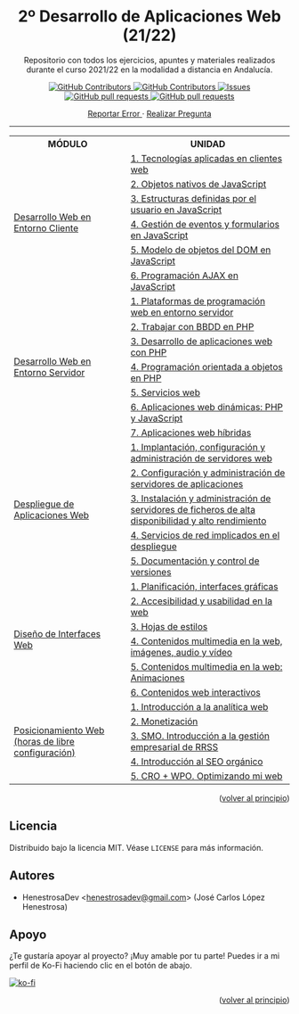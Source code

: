 <div id="top"></div>

<h1 align="center">2º Desarrollo de Aplicaciones Web (21/22)</h1>
	<p align="center">
		Repositorio con todos los ejercicios, apuntes y materiales realizados durante el curso 2021/22 en la modalidad a distancia en Andalucía.
	</p>
	<p align="center">
		<a href="https://github.com/HenestrosaDev/2-daw/stargazers">
			<img 
				src="https://img.shields.io/github/stars/HenestrosaDev/2-daw" 
				alt="GitHub Contributors" 
			/>
		</a>
		<a href="https://github.com/HenestrosaDev/2-daw/graphs/contributors">
			<img 
				src="https://img.shields.io/github/contributors/HenestrosaDev/2-daw" 
				alt="GitHub Contributors" 
			/>
		</a>
		<a href="https://github.com/HenestrosaDev/2-daw/issues">
			<img 
				src="https://img.shields.io/github/issues/HenestrosaDev/2-daw" 
				alt="Issues" 
			/>
		</a>
		<a href="https://github.com/HenestrosaDev/2-daw/pulls">
			<img 
				src="https://img.shields.io/github/issues-pr/HenestrosaDev/2-daw" 
				alt="GitHub pull requests" 
			/>
		</a>
		<a href="https://github.com/HenestrosaDev/2-daw/blob/main/LICENSE">
			<img 
				src="https://img.shields.io/github/license/HenestrosaDev/2-daw" 
				alt="GitHub pull requests" 
			/>
		</a>
	</p>
	<p align="center">
		<a href="https://github.com/HenestrosaDev/2-daw/issues/new/choose">
			Reportar Error
		</a> 
		· 
		<a href="https://github.com/HenestrosaDev/2-daw/discussions">
			Realizar Pregunta
		</a>
	</p>
</div>

---

<table>
	<tr>
		<th>MÓDULO</th>
		<th>UNIDAD</th>
	</tr>
	<tr>
		<td rowspan="6">
			<a href="https://github.com/HenestrosaDev/2-daw/tree/main/Desarrollo%20web%20en%20entorno%20cliente">
				Desarrollo Web en Entorno Cliente
			</a>
		</td>
		<td>
			<a href="https://github.com/HenestrosaDev/2-daw/tree/main/Desarrollo%20web%20en%20entorno%20cliente/U1%20Tecnolog%C3%ADas%20aplicadas%20en%20clientes%20web">
				1. Tecnologías aplicadas en clientes web
			</a>
		</td>
	</tr>
	<tr>
		<td>
			<a href="https://github.com/HenestrosaDev/2-daw/tree/main/Desarrollo%20web%20en%20entorno%20cliente/U2%20Objetos%20nativos%20de%20JavaScript">
				2. Objetos nativos de JavaScript
			</a>
		</td>
	</tr>
	<tr>
		<td>
			<a href="https://github.com/HenestrosaDev/2-daw/tree/main/Desarrollo%20web%20en%20entorno%20cliente/U3%20Estructuras%20definidas%20por%20el%20usuario%20en%20JavaScript">
				3. Estructuras definidas por el usuario en JavaScript
			</a>
		</td>
	</tr>
	<tr>
		<td>
			<a href="https://github.com/HenestrosaDev/2-daw/tree/main/Desarrollo%20web%20en%20entorno%20cliente/U4%20Gesti%C3%B3n%20de%20eventos%20y%20formularios%20en%20JavaScript">
				4. Gestión de eventos y formularios en JavaScript
			</a>
		</td>
	</tr>
	<tr>
		<td>
			<a href="https://github.com/HenestrosaDev/2-daw/tree/main/Desarrollo%20web%20en%20entorno%20cliente/U5%20Modelo%20de%20objetos%20del%20DOM%20en%20JavaScript">
				5. Modelo de objetos del DOM en JavaScript
			</a>
		</td>
	</tr>
	<tr>
		<td>
			<a href="https://github.com/HenestrosaDev/2-daw/tree/main/Desarrollo%20web%20en%20entorno%20cliente/U6%20Programaci%C3%B3n%20AJAX%20en%20JavaScript">
				6. Programación AJAX en JavaScript
			</a>
		</td>
	</tr>
	<tr>
		<td rowspan="7">
			<a href="https://github.com/HenestrosaDev/2-daw/tree/main/Desarrollo%20web%20en%20entorno%20servidor">
				Desarrollo Web en Entorno Servidor
			</a>
		</td>
		<td>
			<a href="https://github.com/HenestrosaDev/2-daw/tree/main/Desarrollo%20web%20en%20entorno%20servidor/U1%20Plataformas%20de%20programaci%C3%B3n%20web%20en%20entorno%20servidor">
				1. Plataformas de programación web en entorno servidor
			</a>
		</td>	
	</tr>
	<tr>
		<td>
			<a href="https://github.com/HenestrosaDev/2-daw/tree/main/Desarrollo%20web%20en%20entorno%20servidor/U2%20Trabajar%20con%20BBDD%20en%20PHP">
				2. Trabajar con BBDD en PHP
			</a>
		</td>
	</tr>
	<tr>
		<td>
			<a href="https://github.com/HenestrosaDev/2-daw/tree/main/Desarrollo%20web%20en%20entorno%20servidor/U3%20Desarrollo%20de%20aplicaciones%20web%20con%20PHP">
				3. Desarrollo de aplicaciones web con PHP
			</a>
		</td>
	</tr>
	<tr>
		<td>
			<a href="https://github.com/HenestrosaDev/2-daw/tree/main/Desarrollo%20web%20en%20entorno%20servidor/U4%20POO%20en%20PHP">
				4. Programación orientada a objetos en PHP
			</a>
		</td>
	</tr>
	<tr>
		<td>
			<a href="https://github.com/HenestrosaDev/2-daw/tree/main/Desarrollo%20web%20en%20entorno%20servidor/U5%20Servicios%20web">
				5. Servicios web
			</a>
		</td>
	</tr>
	<tr>
		<td>
			<a href="https://github.com/HenestrosaDev/2-daw/tree/main/Desarrollo%20web%20en%20entorno%20servidor/U6%20Aplicaciones%20web%20din%C3%A1micas_%20PHP%20y%20JavaScript">
				6. Aplicaciones web dinámicas: PHP y JavaScript
			</a>
		</td>
	</tr>
	<tr>
		<td>
			<a href="https://github.com/HenestrosaDev/2-daw/tree/main/Desarrollo%20web%20en%20entorno%20servidor/U7%20Aplicaciones%20web%20h%C3%ADbridas">
				7. Aplicaciones web híbridas
			</a>
		</td>
	</tr>
	<tr>
		<td rowspan="5">
			<a href="https://github.com/HenestrosaDev/2-daw/tree/main/Despliegue%20de%20aplicaciones%20web">
				Despliegue de Aplicaciones Web
			</a>
		</td>
		<td>
			<a href="https://github.com/HenestrosaDev/2-daw/tree/main/Despliegue%20de%20aplicaciones%20web/U1%20Implantaci%C3%B3n%2C%20configuraci%C3%B3n%20y%20administraci%C3%B3n%20de%20servidores%20web">
				1. Implantación, configuración y administración de servidores web
			</a>
		</td>	
	</tr>
	<tr>
		<td>
			<a href="https://github.com/HenestrosaDev/2-daw/tree/main/Despliegue%20de%20aplicaciones%20web/U2%20Configuraci%C3%B3n%20y%20administraci%C3%B3n%20de%20servidores%20de%20aplicaciones">
				2. Configuración y administración de servidores de aplicaciones
			</a>
		</td>
	</tr>
	<tr>
		<td>
			<a href="https://github.com/HenestrosaDev/2-daw/tree/main/Despliegue%20de%20aplicaciones%20web/U3%20Instalaci%C3%B3n%20y%20administraci%C3%B3n%20de%20servidores%20de%20ficheros%20de%20alta%20disponibilidad%20y%20alto%20rendimiento">
				3. Instalación y administración de servidores de ficheros de alta disponibilidad y alto rendimiento
			</a>
		</td>
	</tr>
	<tr>
		<td>
			<a href="https://github.com/HenestrosaDev/2-daw/tree/main/Despliegue%20de%20aplicaciones%20web/U4%20Servicios%20de%20red%20implicados%20en%20el%20despliegue">
				4. Servicios de red implicados en el despliegue
			</a>
		</td>
	</tr>
	<tr>
		<td>
			<a href="https://github.com/HenestrosaDev/2-daw/tree/main/Despliegue%20de%20aplicaciones%20web/U5%20Documentaci%C3%B3n%20y%20control%20de%20versiones">
				5. Documentación y control de versiones
			</a>
		</td>
	</tr>
	<tr>
		<td rowspan="6">
			<a href="https://github.com/HenestrosaDev/2-daw/tree/main/Dise%C3%B1o%20de%20interfaces%20web">
				Diseño de Interfaces Web
			</a>
		</td>
		<td>
			<a href="https://github.com/HenestrosaDev/2-daw/tree/main/Dise%C3%B1o%20de%20interfaces%20web/U1%20Planificaci%C3%B3n%20interfaces%20gr%C3%A1ficas">
				1. Planificación, interfaces gráficas
			</a>
		</td>	
	</tr>
	<tr>
		<td>
			<a href="https://github.com/HenestrosaDev/2-daw/tree/main/Dise%C3%B1o%20de%20interfaces%20web/U2%20Accesibilidad%20y%20usabilidad%20en%20la%20web">
				2. Accesibilidad y usabilidad en la web
			</a>
		</td>
	</tr>
	<tr>
		<td>
			<a href="https://github.com/HenestrosaDev/2-daw/tree/main/Dise%C3%B1o%20de%20interfaces%20web/U3%20Hojas%20de%20estilos">
				3. Hojas de estilos
			</a>
		</td>
	</tr>
	<tr>
		<td>
			<a href="https://github.com/HenestrosaDev/2-daw/tree/main/Dise%C3%B1o%20de%20interfaces%20web/U4%20Contenidos%20multimedia%20en%20la%20web%20im%C3%A1genes%2C%20audio%20y%20v%C3%ADdeo">
				4. Contenidos multimedia en la web, imágenes, audio y vídeo
			</a>
		</td>
	</tr>
	<tr>
		<td>
			<a href="https://github.com/HenestrosaDev/2-daw/tree/main/Dise%C3%B1o%20de%20interfaces%20web/U5%20Contenidos%20multimedia%20en%20la%20web_%20Animaciones">
				5. Contenidos multimedia en la web: Animaciones
			</a>
		</td>
	</tr>
	<tr>
		<td>
			<a href="https://github.com/HenestrosaDev/2-daw/tree/main/Dise%C3%B1o%20de%20interfaces%20web/U6%20Contenidos%20web%20interactivos">
				6. Contenidos web interactivos
			</a>
		</td>
	</tr>
	<tr>
		<td rowspan="5">
			<a href="https://github.com/HenestrosaDev/2-daw/tree/main/Posicionamiento%20Web">
				Posicionamiento Web (horas de libre configuración)
			</a>
		</td>
		<td>
			<a href="https://github.com/HenestrosaDev/2-daw/tree/main/Posicionamiento%20Web/U1%20Introduccion%20a%20la%20anal%C3%ADtica%20web">
				1. Introducción a la analítica web
			</a>
		</td>	
	</tr>
	<tr>
		<td>
			<a href="https://github.com/HenestrosaDev/2-daw/tree/main/Posicionamiento%20Web/U2%20Monetizaci%C3%B3n">
				2. Monetización
			</a>
		</td>
	</tr>
	<tr>
		<td>
			<a href="https://github.com/HenestrosaDev/2-daw/tree/main/Posicionamiento%20Web/U3%20SMO.%20Introduccion%20a%20la%20gesti%C3%B3n%20empresarial%20de%20RRSS">
				3. SMO. Introducción a la gestión empresarial de RRSS
			</a>
		</td>
	</tr>
	<tr>
		<td>
			<a href="https://github.com/HenestrosaDev/2-daw/tree/main/Posicionamiento%20Web/U4%20Introducci%C3%B3n%20al%20SEO%20org%C3%A1nico">
				4. Introducción al SEO orgánico
			</a>
		</td>
	</tr>
	<tr>
		<td>
			<a href="https://github.com/HenestrosaDev/2-daw/tree/main/Posicionamiento%20Web/U5%20CRO%20%2B%20WPO.%20Optimizando%20mi%20web">
				5. CRO + WPO. Optimizando mi web
			</a>
		</td>
	</tr>
</table>

<p align="right">(<a href="#top">volver al principio</a>)</p>

## Licencia

Distribuido bajo la licencia MIT. Véase `LICENSE` para más información.

## Autores

- HenestrosaDev <[henestrosadev@gmail.com](henestrosadev@gmail.com)> (José Carlos López Henestrosa)

## Apoyo

¿Te gustaría apoyar al proyecto? ¡Muy amable por tu parte! Puedes ir a mi perfil de Ko-Fi haciendo clic en el botón de abajo.

[![ko-fi](https://ko-fi.com/img/githubbutton_sm.svg)](https://ko-fi.com/U7U5J6COZ)

<p align="right">(<a href="#top">volver al principio</a>)</p>
